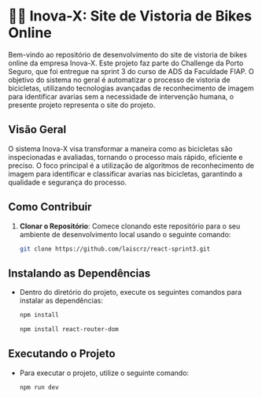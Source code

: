 # 🚴🏻 Inova-X: Site de Vistoria de Bikes Online

Bem-vindo ao repositório de desenvolvimento do site de vistoria de bikes online da empresa Inova-X. Este projeto faz parte do Challenge da Porto Seguro, que foi entregue na sprint 3 do curso de ADS da Faculdade FIAP. O objetivo do sistema no geral é automatizar o processo de vistoria de bicicletas, utilizando tecnologias avançadas de reconhecimento de imagem para identificar avarias sem a necessidade de intervenção humana, o presente projeto representa o site do projeto.

## Visão Geral

O sistema Inova-X visa transformar a maneira como as bicicletas são inspecionadas e avaliadas, tornando o processo mais rápido, eficiente e preciso. O foco principal é a utilização de algoritmos de reconhecimento de imagem para identificar e classificar avarias nas bicicletas, garantindo a qualidade e segurança do processo.

## Como Contribuir

1. **Clonar o Repositório**: Comece clonando este repositório para o seu ambiente de desenvolvimento local usando o seguinte comando:

   ```bash
   git clone https://github.com/laiscrz/react-sprint3.git
   ```

## Instalando as Dependências
* Dentro do diretório do projeto, execute os seguintes comandos para instalar as dependências:
   ```bash
   npm install
   ```
   ```bash
   npm install react-router-dom
   ```

## Executando o Projeto
* Para executar o projeto, utilize o seguinte comando:
   ```bash
   npm run dev
   ```
